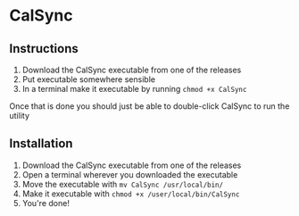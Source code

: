 # CalSync
## Instructions
1. Download the CalSync executable from one of the releases
2. Put executable somewhere sensible
3. In a terminal make it executable by running `chmod +x CalSync`

Once that is done you should just be able to double-click CalSync to run 
the utility

## Installation
1. Download the CalSync executable from one of the releases
2. Open a terminal wherever you downloaded the executable
3. Move the executable with `mv CalSync /usr/local/bin/`
4. Make it executable with `chmod +x /user/local/bin/CalSync`
5. You're done!
